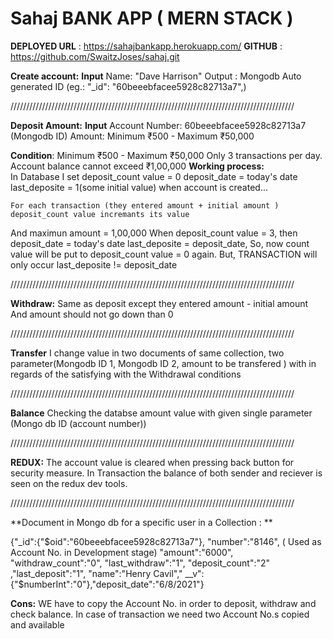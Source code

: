 # Sahaj BANK APP ( MERN STACK )  

**DEPLOYED URL** : https://sahajbankapp.herokuapp.com/
**GITHUB** : https://github.com/SwaitzJoses/sahaj.git


**Create account:**
**Input** 
Name: "Dave Harrison"
Output :  Mongodb Auto generated ID (eg.: "_id": "60beeebfacee5928c82713a7",)

//////////////////////////////////////////////////////////////////////////////////////////

**Deposit Amount:**
**Input**
Account Number: 60beeebfacee5928c82713a7 (Mongodb ID)
Amount: Minimum ₹500 - Maximum ₹50,000 

**Condition**:
  Minimum ₹500 - Maximum ₹50,000
	Only 3 transactions per day.
	Account balance cannot exceed ₹1,00,000
**Working process:**  
In Database I set 
	deposit_count value = 0 
	deposit_date = today's date
	last_deposite = 1(some initial value)
	when account is created...

	For each transaction (they entered amount + initial amount ) deposit_count value incremants its value
And maximun amount = 1,00,000
	When deposit_count value = 3, then
	deposit_date = today's date
	last_deposite = deposit_date,
	So, now count value will be put to deposit_count value = 0 again.
	But,
	TRANSACTION will only occur last_deposite != deposit_date
  
  
//////////////////////////////////////////////////////////////////////////////////////////
  
**Withdraw:**
 Same as deposit except they entered amount - initial amount  
And amount should not go down than 0 

//////////////////////////////////////////////////////////////////////////////////////////


**Transfer**
I change value in two documents of same collection, two parameter(Mongodb ID 1, Mongodb ID 2,  amount to be transfered )
with in regards of the satisfying with the Withdrawal conditions


//////////////////////////////////////////////////////////////////////////////////////////

**Balance**
Checking the databse amount value with given single parameter (Mongo db ID (account number))


//////////////////////////////////////////////////////////////////////////////////////////

**REDUX:**
The account value is cleared when pressing back button for security measure.
In Transaction the balance of both sender and reciever is seen on the redux dev tools.


//////////////////////////////////////////////////////////////////////////////////////////

**Document in Mongo db for a specific user in a Collection  :  **

{"_id":{"$oid":"60beeebfacee5928c82713a7"},
"number":"8146",  ( Used as Account No. in Development stage)
"amount":"6000",
"withdraw_count":"0",
"last_withdraw":"1",
"deposit_count":"2"
,"last_deposit":"1",
"name":"Henry Cavil","
__v":{"$numberInt":"0"},"deposit_date":"6/8/2021"}


**Cons:**
WE have to copy the Account No. in order to deposit, withdraw and check balance.
In case of transaction we need two Account No.s copied and available 




































